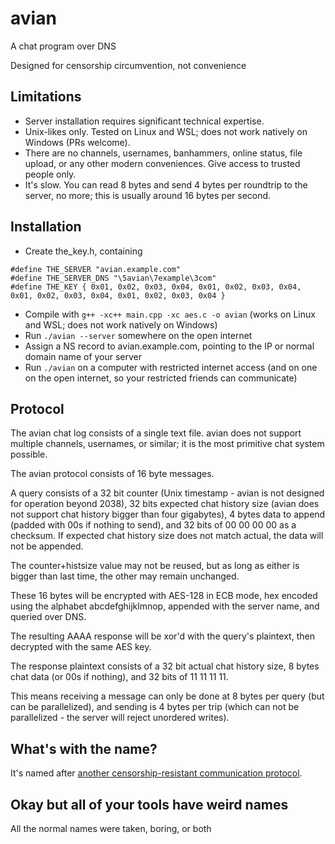 # avian

A chat program over DNS

Designed for censorship circumvention, not convenience

## Limitations

- Server installation requires significant technical expertise.
- Unix-likes only. Tested on Linux and WSL; does not work natively on Windows (PRs welcome).
- There are no channels, usernames, banhammers, online status, file upload, or any other modern conveniences. Give access to trusted people only.
- It's slow. You can read 8 bytes and send 4 bytes per roundtrip to the server, no more; this is usually around 16 bytes per second.

## Installation

- Create the_key.h, containing
```
#define THE_SERVER "avian.example.com"
#define THE_SERVER_DNS "\5avian\7example\3com"
#define THE_KEY { 0x01, 0x02, 0x03, 0x04, 0x01, 0x02, 0x03, 0x04, 0x01, 0x02, 0x03, 0x04, 0x01, 0x02, 0x03, 0x04 }
```
- Compile with `g++ -xc++ main.cpp -xc aes.c -o avian` (works on Linux and WSL; does not work natively on Windows)
- Run `./avian --server` somewhere on the open internet
- Assign a NS record to avian.example.com, pointing to the IP or normal domain name of your server
- Run `./avian` on a computer with restricted internet access (and on one on the open internet, so your restricted friends can communicate)

## Protocol

The avian chat log consists of a single text file. avian does not support multiple channels, usernames, or similar; it is the most primitive chat system possible.

The avian protocol consists of 16 byte messages.

A query consists of a 32 bit counter (Unix timestamp - avian is not designed for operation beyond 2038), 32 bits expected chat history size (avian does not support chat history bigger than four gigabytes), 4 bytes data to append (padded with 00s if nothing to send), and 32 bits of 00 00 00 00 as a checksum. If expected chat history size does not match actual, the data will not be appended.

The counter+histsize value may not be reused, but as long as either is bigger than last time, the other may remain unchanged.

These 16 bytes will be encrypted with AES-128 in ECB mode, hex encoded using the alphabet abcdefghijklmnop, appended with the server name, and queried over DNS.

The resulting AAAA response will be xor'd with the query's plaintext, then decrypted with the same AES key.

The response plaintext consists of a 32 bit actual chat history size, 8 bytes chat data (or 00s if nothing), and 32 bits of 11 11 11 11.

This means receiving a message can only be done at 8 bytes per query (but can be parallelized), and sending is 4 bytes per trip (which can not be parallelized - the server will reject unordered writes).

## What's with the name?

It's named after [another censorship-resistant communication protocol](https://en.wikipedia.org/wiki/IP_over_Avian_Carriers).

## Okay but all of your tools have weird names

All the normal names were taken, boring, or both
